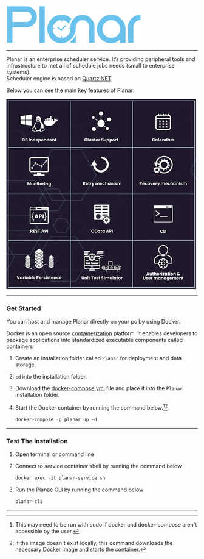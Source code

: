 ![Logo](https://github.com/atias007/Planar/blob/437265e8b34d94e09bb81f1aa7d9b28103d3ed14/res/planar_logo_full.png)
***

Planar is an enterprise scheduler service. 
It’s providing peripheral tools and infrastructure to met all of schedule jobs needs (small to enterprise systems).\
Scheduler engine is based on [Quartz.NET](http://www.quartz-scheduler.org/)

Below you can see the main key features of Planar:

![flyer](https://github.com/atias007/Planar/blob/8c7222d689590a97414b987517000ce4dc1ef526/res/characters.jpg)

---

### Get Started

You can host and manage Planar directly on your pc by using Docker.

Docker is an open source [containerization](https://www.ibm.com/in-en/cloud/learn/containerization) platform. It enables developers to package applications into standardized executable components called containers

1. Create an installation folder called `Planar` for deployment and data storage.
2. `cd` into the installation folder.
3. Download the [docker-compose.yml](https://github.com/atias007/Planar/releases/download/version_1.2.0/docker-compose.yml) file and place it into the `Planar` installation folder.
4. Start the Docker container by running the command below.[^1][^2]
 
   ```PowerShell
   docker-compose -p planar up -d
   ```
   
---

### Test The Installation

1. Open terminal or command line
2. Connect to service container shell by running the command below

   ```PowerShell
   docker exec -it planar-service sh
   ```
3. Run the Planae CLI by running the command below

   ```PowerShell
   planar-cli
   ```

---
[^1]: This may need to be run with sudo if docker and docker-compose aren't accessible by the user. 
[^2]: If the image doesn't exist locally, this command downloads the necessary Docker image and starts the container.
